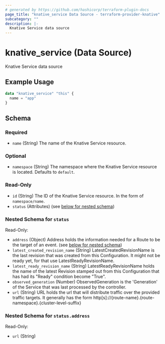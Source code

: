 ```yaml
---
# generated by https://github.com/hashicorp/terraform-plugin-docs
page_title: "knative_service Data Source - terraform-provider-knative"
subcategory: ""
description: |-
  Knative Service data source
---
```


# knative_service (Data Source)

Knative Service data source

## Example Usage

```terraform
data "knative_service" "this" {
  name = "app"
}
```

<!-- schema generated by tfplugindocs -->
## Schema

### Required

- `name` (String) The name of the Knative Service resource.

### Optional

- `namespace` (String) The namespace where the Knative Service resource is located. Defaults to `default`.

### Read-Only

- `id` (String) The ID of the Knative Service resource. In the form of `namespace/name`.
- `status` (Attributes) (see [below for nested schema](#nestedatt--status))

<a id="nestedatt--status"></a>
### Nested Schema for `status`

Read-Only:

- `address` (Object) Address holds the information needed for a Route to be the target of an event. (see [below for nested schema](#nestedatt--status--address))
- `latest_created_revision_name` (String) LatestCreatedRevisionName is the last revision that was created from this Configuration. It might not be ready yet, for that use LatestReadyRevisionName.
- `latest_ready_revision_name` (String) LatestReadyRevisionName holds the name of the latest Revision stamped out from this Configuration that has had its "Ready" condition become "True".
- `observed_generation` (Number) ObservedGeneration is the 'Generation' of the Service that was last processed by the controller.
- `url` (String) URL holds the url that will distribute traffic over the provided traffic targets. It generally has the form http[s]://{route-name}.{route-namespace}.{cluster-level-suffix}

<a id="nestedatt--status--address"></a>
### Nested Schema for `status.address`

Read-Only:

- `url` (String)
